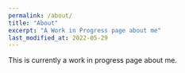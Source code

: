 ```yaml
---
permalink: /about/
title: "About"
excerpt: "A Work in Progress page about me"
last_modified_at: 2022-05-29
---
```


This is currently a work in progress page about me.
